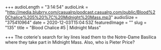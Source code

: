 +++
audioLength = "3:14:54"
audioLink = "http://media.blubrry.com/casualrp/podcast.casualrp.com/public/Blood%20Chalice%205%20%7C%20Midnight%20Mass.mp3"
audioSize = "375410964"
date = 2020-12-03T15:04:53Z
featuredImage = ""
slug = "135"
title = "Blood Chalice #5 | Midnight Mass"

+++
The coterie's search for ley lines lead them to the Notre-Dame Basilica where they take part in Midnight Mass. Also, who is Pieter Price?